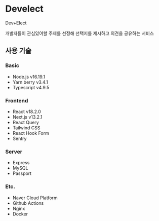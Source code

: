 # Develect

Dev+Elect

개발자들이 관심있어할 주제를 선정해
선택지를 제시하고 의견을 공유하는 서비스

## 사용 기술

### Basic

- Node.js v16.19.1
- Yarn berry v3.4.1
- Typescript v4.9.5

### Frontend

- React v18.2.0
- Next.js v13.2.1
- React Query
- Tailwind CSS
- React Hook Form
- Sentry

### Server

- Express
- MySQL
- Passport

### Etc.

- Naver Cloud Platform
- Github Actions
- Nginx
- Docker
